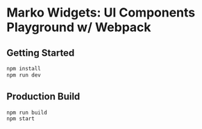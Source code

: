 # Marko Widgets: UI Components Playground w/ Webpack

## Getting Started

```bash
npm install
npm run dev
```

## Production Build

```bash
npm run build
npm start
```
